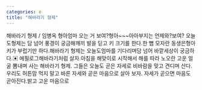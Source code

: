 ```yaml
---
categories: e
title: "해바라기 형제"
---
```

해바라기 형제 / 임병옥 형아엄마 오는 거 보여?형아~~~아아부지는 언제와?보여? 오늘도형제는 담 넘어 풍경이 궁금해깨끼 발을 딛고 키 크기를 한다.한 뼘 모자란 동생은형아 키가 부럽기만 하다.해바라기 형제는 오늘도엄마를 기다리며담 넘어 바깥세상이 궁금하다.▣ 에필로그해바라기처럼 살자.아침을 해맞이로 시작해서 해를 따라 노오란 고운 얼굴 뽐내며 사는 해바라기 형제. 그들은 오늘도 곧은 자세로 비바람을 맞고 견디며 산다. 우리도 허튼맘 먹지 말고 바른 자세와 곧은 마음으로 살아 보자. 자세가 곧으면 마음도 곧아진다.밝고 고운 마음으로